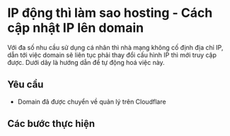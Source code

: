 # IP động thì làm sao hosting - Cách cập nhật IP lên domain

Với đa số nhu cầu sử dụng cá nhân thì nhà mạng không cố định địa chỉ IP, dẫn tới việc domain sẽ liên tục phải thay đổi cấu hình IP thì mới truy cập được. Dưới dây là hướng dẫn để tự động hoá việc này.

## Yêu cầu

* Domain đã được chuyển về quản lý trên Cloudflare

## Các bước thực hiện
